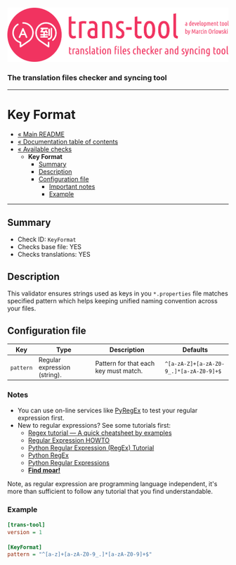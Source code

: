 ![trans-tool logo](../../artwork/trans-tool-logo.png)

### The translation files checker and syncing tool ###

---

# Key Format #

* [« Main README](../../README.md)
* [« Documentation table of contents](../README.md)
* [« Available checks](README.md)
  * **Key Format**
    * [Summary](#summary)
    * [Description](#description)
    * [Configuration file](#configuration-file)
      * [Important notes](#notes)
      * [Example](#example)

---

## Summary ##

* Check ID: `KeyFormat`
* Checks base file: YES
* Checks translations: YES

## Description ##

This validator ensures strings used as keys in you `*.properties` file matches specified pattern
which helps keeping unified naming convention across your files.

## Configuration file ##

| Key       | Type                         | Description                           | Defaults                                |
|-----------|------------------------------|---------------------------------------|-----------------------------------------|
| `pattern` | Regular expression (string). | Pattern for that each key must match. | `^[a-zA-Z]+[a-zA-Z0-9_.]*[a-zA-Z0-9]+$` |

### Notes ###

* You can use on-line services like [PyRegEx](http://www.pyregex.com/) to test your regular
  expression first.
* New to regular expressions? See some tutorials first:
  * [Regex tutorial — A quick cheatsheet by examples](https://medium.com/factory-mind/regex-tutorial-a-simple-cheatsheet-by-examples-649dc1c3f285)
  * [Regular Expression HOWTO](https://docs.python.org/3/howto/regex.html)
  * [Python Regular Expression (RegEx) Tutorial](https://pythonexamples.org/python-regular-expression-regex-tutorial/)
  * [Python RegEx](https://www.programiz.com/python-programming/regex)
  * [Python Regular Expressions](https://developers.google.com/edu/python/regular-expressions#repetition-examples)
  * **[Find moar!](https://duckduckgo.com/?q=regular+expression+tutorials)**

Note, as regular expression are programming language independent, it's more than sufficient to
follow any tutorial that you find understandable.

### Example ###

```ini
[trans-tool]
version = 1

[KeyFormat]
pattern = "^[a-z]+[a-zA-Z0-9_.]*[a-zA-Z0-9]+$"
```
